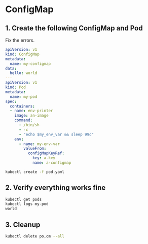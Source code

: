 # ConfigMap

## 1. Create the following ConfigMap and Pod

Fix the errors.

```yaml
apiVersion: v1
kind: ConfigMap
metadata:
  name: my-configmap
data:
  hello: world
---
apiVersion: v1
kind: Pod
metadata:
  name: my-pod
spec:
  containers:
  - name: env-printer
    image: an-image
    command:
      - /bin/sh
      - -c
      - "echo $my_env_var && sleep 99d"
    env:
      - name: my-env-var
        valueFrom:
          configMapKeyRef:
            key: a-key
            name: a-configmap
```

```bash
kubectl create -f pod.yaml
```

## 2. Verify everything works fine

```bash
kubectl get pods
kubectl logs my-pod
world
```

## 3. Cleanup

```bash
kubectl delete po,cm --all
```
